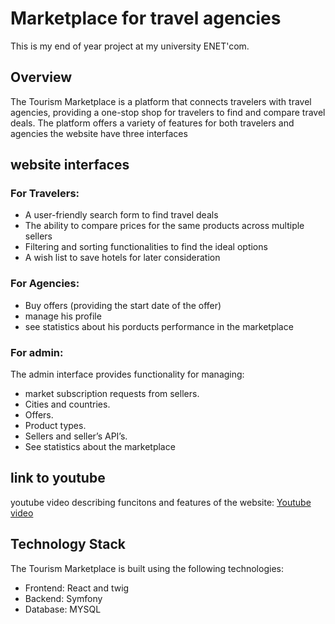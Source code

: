 # Marketplace for travel agencies

This is my end of year project at my university ENET'com. 


## Overview

The Tourism Marketplace is a platform that connects travelers with travel agencies, providing a one-stop shop for travelers to find and compare travel deals. 
The platform offers a variety of features for both travelers and agencies
the website have three interfaces

## website interfaces
### For Travelers:
* A user-friendly search form to find travel deals
* The ability to compare prices for the same products across multiple sellers
* Filtering and sorting functionalities to find the ideal options
* A wish list to save hotels for later consideration

### For Agencies:
* Buy offers (providing the start date of the offer)
* manage his profile
* see statistics about his porducts performance in the marketplace

### For admin:
The admin interface provides functionality for managing:
* market subscription requests from sellers. 
* Cities and countries.
* Offers.
* Product types.
* Sellers and seller’s API’s.
* See statistics about the marketplace

## link to youtube
youtube video describing funcitons and features of the website: [Youtube video](https://www.youtube.com/watch?v=ORSIti3kAJU&ab_channel=YoussefKetata)

## Technology Stack
The Tourism Marketplace is built using the following technologies:
* Frontend: React and twig
* Backend: Symfony
* Database: MYSQL

